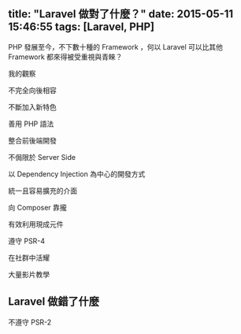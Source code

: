 title: "Laravel 做對了什麼？"
date: 2015-05-11 15:46:55
tags: [Laravel, PHP]
---

PHP 發展至今，不下數十種的 Framework ，何以 Laravel 可以比其他 Framework 都來得被受重視與青睞？

<!--more-->

我的觀察

不完全向後相容

 不斷加入新特色

 善用 PHP 語法

整合前後端開發

 不侷限於 Server Side

 

以 Dependency Injection 為中心的開發方式

 統一且容易擴充的介面

向 Composer 靠攏

 有效利用現成元件

 遵守 PSR-4



在社群中活耀

 大量影片教學

## Laravel 做錯了什麼

不遵守 PSR-2

